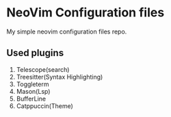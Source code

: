# NeoVim Configuration files
My simple neovim configuration files repo.

## Used plugins
1. Telescope(search)
2. Treesitter(Syntax Highlighting)
3. Toggleterm
4. Mason(Lsp)
5. BufferLine
6. Catppuccin(Theme)
